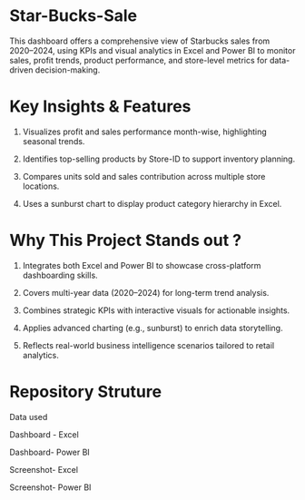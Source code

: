 # Star-Bucks-Sale
 This dashboard offers a comprehensive view of Starbucks sales from 2020–2024, using KPIs and visual analytics in Excel and Power BI to monitor sales, profit trends, product performance, and store-level metrics for data-driven decision-making.
 
# Key Insights & Features 

1. Visualizes profit and sales performance month-wise, highlighting seasonal trends.

2. Identifies top-selling products by Store-ID to support inventory planning.

3. Compares units sold and sales contribution across multiple store locations.

4. Uses a sunburst chart to display product category hierarchy in Excel.

# Why This Project Stands out ?

1. Integrates both Excel and Power BI to showcase cross-platform dashboarding skills.

2. Covers multi-year data (2020–2024) for long-term trend analysis.

3. Combines strategic KPIs with interactive visuals for actionable insights.

4. Applies advanced charting (e.g., sunburst) to enrich data storytelling.

5. Reflects real-world business intelligence scenarios tailored to retail analytics.

# Repository Struture

Data used

Dashboard - Excel

Dashboard- Power BI

Screenshot- Excel

Screenshot- Power BI

